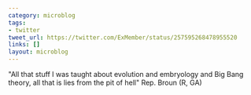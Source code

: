 ```yaml
---
category: microblog
tags:
- twitter
tweet_url: https://twitter.com/ExMember/status/257595268478955520
links: []
layout: microblog
---
```

"All that stuff I was taught about evolution and embryology and Big Bang theory, all that is lies from the pit of hell" Rep. Broun (R, GA)
